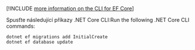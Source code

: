 [!INCLUDE [more information on the CLI for EF Core](~/includes/ef-cli.md)]

<span data-ttu-id="844bf-101">Spusťte následující příkazy .NET Core CLI:</span><span class="sxs-lookup"><span data-stu-id="844bf-101">Run the following .NET Core CLI commands:</span></span>

```dotnetcli
dotnet ef migrations add InitialCreate
dotnet ef database update
```
